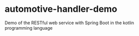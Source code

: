 # automotive-handler-demo
Demo of the RESTful web service with Spring Boot in the kotlin programming language
